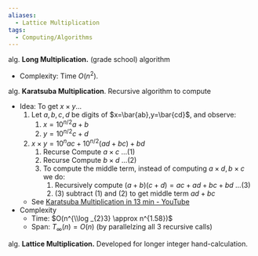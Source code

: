 ```yaml
---
aliases:
  - Lattice Multiplication
tags:
  - Computing/Algorithms
---
```


alg. **Long Multiplication.** (grade school) algorithm
- Complexity: Time $O(n^2)$.

alg. **Karatsuba Multiplication**. Recursive algorithm to compute
- Idea: To get $x \times y$…
	1. Let $a,b,c,d$ be digits of $x=\bar{ab},y=\bar{cd}$, and observe:
		1. $x=10^{n / 2}a+b$
		2. $y=10^{n / 2}c+d$
	2. $x \times y=10^n ac + 10^{n / 2}(ad+bc)+ bd$
		1. Recurse Compute $a\times c$ …(1)
		2. Recurse Compute $b\times d$ …(2)
		3. To compute the middle term, instead of computing $a \times d, b \times c$ we do:
			1. Recursively compute $(a+b)(c+d)=ac+ad+bc+bd$ …(3)
			2. (3) subtract (1) and (2) to get middle term $ad+bc$
	- See [Karatsuba Multiplication in 13 min - YouTube](https://www.youtube.com/watch?v=JCbZayFr9RE)
- Complexity
	- Time: $O(n^{\\log _{2}3} \approx n^{1.58})$
	- Span: $T_{\infty}(n)=O(n)$ (by parallelzing all 3 recursive calls)

alg. **Lattice Multiplication.** Developed for longer integer hand-calculation.
